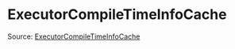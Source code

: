 # ExecutorCompileTimeInfoCache

Source: [ExecutorCompileTimeInfoCache](../csrc/runtime/executor_utils.h#L145)
